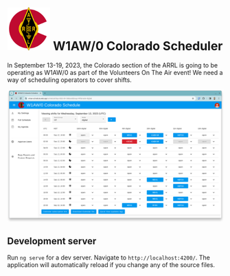 #  <img src="https://github.com/k0swe/w1aw-schedule/raw/main/web/src/assets/ARRL_colorado.svg" width="100px" alt="ARRL Colorado logo"> W1AW/0 Colorado Scheduler

In September 13-19, 2023, the Colorado section of the ARRL is going to be operating as W1AW/0 as part of
the Volunteers On The Air event! We need a way of scheduling operators to cover shifts.

![Screenshot of W1AW/0 Colorado Scheduler](w1aw-schedule.png)

## Development server

Run `ng serve` for a dev server. Navigate to `http://localhost:4200/`. The application will
automatically reload if you change any of the source files.
